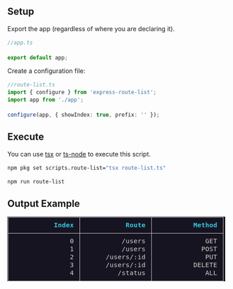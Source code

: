 ## Setup

Export the app (regardless of where you are declaring it).

```ts
//app.ts

export default app;
```

Create a configuration file:

```ts
//route-list.ts
import { configure } from 'express-route-list';
import app from './app';

configure(app, { showIndex: true, prefix: '' });
```

## Execute

You can use [tsx](https://www.npmjs.com/package/tsx) or [ts-node](https://www.npmjs.com/package/tsx) to execute this script.

```bash
npm pkg set scripts.route-list="tsx route-list.ts"
```

```bash
npm run route-list
```

## Output Example

![](./output.png)
